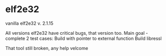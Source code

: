 # elf2e32

vanilla elf2e32 v. 2.1.15

All versions elf2e32 have critical bugs, that version too.
Main goal - complete 2 test cases:
 Build with pointer to external function
 Build libressl
 
That tool still broken, any help velcome
